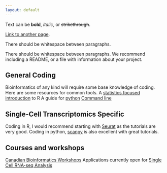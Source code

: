 ```yaml
---
layout: default
---
```


Text can be **bold**, _italic_, or ~~strikethrough~~.

[Link to another page](./another-page.html).

There should be whitespace between paragraphs.

There should be whitespace between paragraphs. We recommend including a README, or a file with information about your project.

## General Coding 
Bioinformatics of any kind will require some base knowledge of coding. Here are some resources for common tools. 
A [statistics focused introduction](https://stat545.com/) to R
A guide for [python](https://pythonforbiologists.com/)
[Command line](http://korflab.ucdavis.edu/bootcamp.html)

## Single-Cell Transcriptomics Specific
Coding in R, I would recommend starting with [Seurat](https://satijalab.org/seurat/articles/get_started_v5_new) as the tutorials are very good. 
Coding in python, [scanpy](https://scanpy.readthedocs.io/en/stable/index.html) is also excellent with great tutorials. 

## Courses and workshops
[Canadian Bioinformatics Workshops](https://bioinformatics.ca/workshops/current-workshops/)
Applications currently open for [Single Cell RNA-seq Analysis](https://bioinformatics.ca/workshops-all/2024-single-cell-rna-seq-analysis/)
